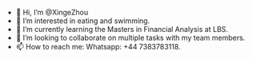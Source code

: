 - 👋 Hi, I’m @XingeZhou
- 👀 I’m interested in eating and swimming.
- 🌱 I’m currently learning the Masters in Financial Analysis at LBS.
- 💞️ I’m looking to collaborate on multiple tasks with my team members.
- 📫 How to reach me: Whatsapp: +44 7383783118.

<!---
XingeZhou/XingeZhou is a ✨ special ✨ repository because its `README.md` (this file) appears on your GitHub profile.
You can click the Preview link to take a look at your changes.
--->
